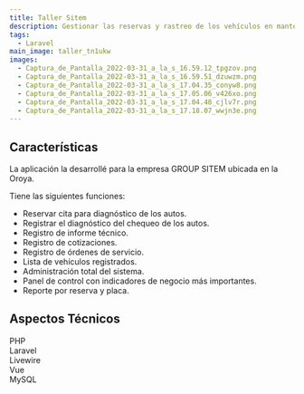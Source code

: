 ```yaml
---
title: Taller Sitem
description: Gestionar las reservas y rastreo de los vehículos en mantenimiento.
tags:
  - Laravel
main_image: taller_tn1ukw
images:
  - Captura_de_Pantalla_2022-03-31_a_la_s_16.59.12_tpgzov.png
  - Captura_de_Pantalla_2022-03-31_a_la_s_16.59.51_dzuwzm.png
  - Captura_de_Pantalla_2022-03-31_a_la_s_17.04.35_conyw8.png
  - Captura_de_Pantalla_2022-03-31_a_la_s_17.05.06_v426xo.png
  - Captura_de_Pantalla_2022-03-31_a_la_s_17.04.48_cjlv7r.png
  - Captura_de_Pantalla_2022-03-31_a_la_s_17.18.07_wwjn3e.png
---
```

  
## Características
La aplicación la desarrollé para la empresa GROUP SITEM ubicada en la Oroya. 

Tiene las siguientes funciones:
- Reservar cita para diagnóstico de los autos.
- Registrar el diagnóstico del chequeo de los autos.
- Registro de informe técnico.
- Registro de cotizaciones.
- Registro de órdenes de servicio.
- Lista de vehículos registrados.
- Administración total del sistema.
- Panel de control con indicadores de negocio más importantes.
- Reporte por reserva y placa.

## Aspectos Técnicos
<div class='flex flex-wrap' style='gap: .5rem'>
  <div class='px-2 py-1 rounded-lg bg-blue-200'>
    PHP
  </div>
  <div class='px-2 py-1 rounded-lg bg-red-200'>
    Laravel
  </div>
  <div class='px-2 py-1 rounded-lg bg-orange-200'>
    Livewire
  </div>
  <div class='px-2 py-1 rounded-lg bg-green-200'>
    Vue
  </div>
  <div class='px-2 py-1 rounded-lg bg-gray-200'>
    MySQL
  </div>
</div>
